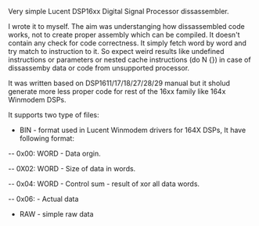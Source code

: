 Very simple Lucent DSP16xx Digital Signal Processor dissassembler.

I wrote it to myself. The aim was understanging how dissassembled code works,
not to create proper assembly which can be compiled. It doesn't contain any
check for code correctness. It simply fetch word by word and try match to
instruction to it. So expect weird results like undefined instructions or
parameters or nested cache instructions (do N {}) in case of dissassemby data
or code from unsupported processor.

It was written based on DSP1611/17/18/27/28/29 manual but it sholud generate
more less proper code for rest of the 16xx family like 164x Winmodem DSPs.


It supports two type of files:

 - BIN - format used in Lucent Winmodem drivers for 164X DSPs, It have
following format:

 -- 0x00: WORD - Data orgin.

 -- 0X02: WORD - Size of data in words.

 -- 0x04: WORD - Control sum - result of xor all data words.

 -- 0x06:      - Actual data


 - RAW - simple raw data

